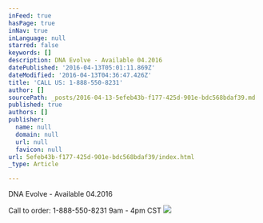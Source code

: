 ```yaml
---
inFeed: true
hasPage: true
inNav: true
inLanguage: null
starred: false
keywords: []
description: DNA Evolve - Available 04.2016
datePublished: '2016-04-13T05:01:11.869Z'
dateModified: '2016-04-13T04:36:47.426Z'
title: 'CALL US: 1-888-550-8231'
author: []
sourcePath: _posts/2016-04-13-5efeb43b-f177-425d-901e-bdc568bdaf39.md
published: true
authors: []
publisher:
  name: null
  domain: null
  url: null
  favicon: null
url: 5efeb43b-f177-425d-901e-bdc568bdaf39/index.html
_type: Article

---
```

DNA Evolve - Available 04.2016

Call to order: 1-888-550-8231 9am - 4pm CST
![](https://the-grid-user-content.s3-us-west-2.amazonaws.com/978e4550-346b-483f-9af8-d4681418239b.png)